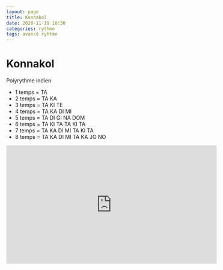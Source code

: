 ```yaml
---
layout: page
title: Konnakol
date: 2020-11-19 10:30
categories: rythme
tags: avancé ryhtme
---
```


# Konnakol

Polyrythme indien

* 1 temps = TA
* 2 temps = TA KA
* 3 temps = TA KI TE
* 4 temps = TA KA DI MI
* 5 temps = TA DI GI NA DOM
* 6 temps = TA KI TA TA KI TA
* 7 temps = TA KA DI MI TA KI TA
* 8 temps = TA KA DI MI TA KA JO NO

<iframe width="560" height="315" src="https://www.youtube.com/embed/KsvKQhOeQjQ" frameborder="0" allow="accelerometer; autoplay; clipboard-write; encrypted-media; gyroscope; picture-in-picture" allowfullscreen></iframe>
